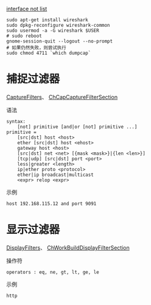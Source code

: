 [interface not list](https://ask.wireshark.org/questions/7523/ubuntu-machine-no-interfaces-listed)

```
sudo apt-get install wireshark
sudo dpkg-reconfigure wireshark-common 
sudo usermod -a -G wireshark $USER
# sudo reboot
gnome-session-quit --logout --no-prompt
# 如果仍然失败，则尝试执行
sudo chmod 4711 `which dumpcap`
```



# 捕捉过滤器

[CaptureFilters](http://wiki.wireshark.org/CaptureFilters)、
[ChCapCaptureFilterSection](http://www.wireshark.org/docs/wsug_html_chunked/ChCapCaptureFilterSection.html)

语法

```
syntax:
    [not] primitive [and|or [not] primitive ...]
primitive = 
    [src|dst] host <host>
    ether [src|dst] host <ehost>
    gateway host <host>
    [src|dst] net <net> [{mask <mask>}|{len <len>}] 
    [tcp|udp] [src|dst] port <port>
    less|greater <length>
    ip|ether proto <protocol>
    ether|ip broadcast|multicast
    <expr> relop <expr>
```

示例    

```
host 192.168.115.12 and port 9091
```

# 显示过滤器

[DisplayFilters](http://wiki.wireshark.org/DisplayFilters)、
[ChWorkBuildDisplayFilterSection](http://www.wireshark.org/docs/wsug_html_chunked/ChWorkBuildDisplayFilterSection.html)


操作符

```
operators : eq, ne, gt, lt, ge, le
```

示例

```
http
```





